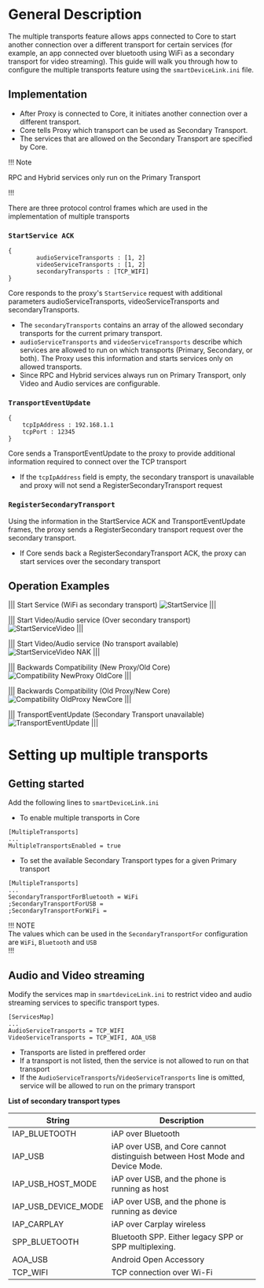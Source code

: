 # General Description

The multiple transports feature allows apps connected to Core to start another connection over a different transport for certain services (for example, an app connected over bluetooth using WiFi as a secondary transport for video streaming). This guide will walk you through how to configure the multiple transports feature using the `smartDeviceLink.ini` file.

## Implementation
- After Proxy is connected to Core, it initiates another connection over a different transport.
- Core tells Proxy which transport can be used as Secondary Transport.
- The services that are allowed on the Secondary Transport are specified by Core.

!!! Note

RPC and Hybrid services only run on the Primary Transport

!!!

There are three protocol control frames which are used in the implementation of multiple transports

### `StartService ACK`
```
{
    	audioServiceTransports : [1, 2]
    	videoServiceTransports : [1, 2]
    	secondaryTransports : [TCP_WIFI]
}
```

Core responds to the proxy's `StartService` request with additional parameters audioServiceTransports, videoServiceTransports and secondaryTransports.   

- The `secondaryTransports` contains an array of the allowed secondary transports for the current primary transport. 
- `audioServiceTransports` and `videoServiceTransports` describe which services are allowed to run on which transports (Primary, Secondary, or both). The Proxy uses this information and starts services only on allowed transports.
- Since RPC and Hybrid services always run on Primary Transport, only Video and Audio services are configurable.

### `TransportEventUpdate`
```
{
    tcpIpAddress : 192.168.1.1
    tcpPort : 12345
}
```

Core sends a TransportEventUpdate to the proxy to provide additional information required to connect over the TCP transport  

- If the `tcpIpAddress` field is empty, the secondary transport is unavailable and proxy will not send a RegisterSecondaryTransport request 

### `RegisterSecondaryTransport`

Using the information in the StartService ACK and TransportEventUpdate frames, the proxy sends a RegisterSecondary transport request over the secondary transport.  

- If Core sends back a RegisterSecondaryTransport ACK, the proxy can start services over the secondary transport

## Operation Examples

|||
Start Service (WiFi as secondary transport)
![StartService](./assets/StartService.png)
|||

|||
Start Video/Audio service (Over secondary transport)
![StartServiceVideo](./assets/StartServiceVideo.png)
|||
  
|||
Start Video/Audio service (No transport available)
![StartServiceVideo NAK](./assets/StartServiceNAK_Video.png)
|||  

|||
Backwards Compatibility (New Proxy/Old Core)
![Compatibility NewProxy OldCore](./assets/Compatibility_NP_OC.png)
|||  

|||
Backwards Compatibility (Old Proxy/New Core)
![Compatibility OldProxy NewCore](./assets/Compatibility_OP_NC.png)
|||  

|||
TransportEventUpdate (Secondary Transport unavailable)
![TransportEventUpdate](./assets/TransportEventUpdate_Disconnected.png)
|||

# Setting up multiple transports

## Getting started

Add the following lines to `smartDeviceLink.ini`

- To enable multiple transports in Core

```
[MultipleTransports]
...
MultipleTransportsEnabled = true
```

- To set the available Secondary Transport types for a given Primary transport

```
[MultipleTransports]
...
SecondaryTransportForBluetooth = WiFi
;SecondaryTransportForUSB =
;SecondaryTransportForWiFi =
```

!!! NOTE   
The values which can be used in the `SecondaryTransportFor` configuration are `WiFi`, `Bluetooth` and `USB`  
!!!


## Audio and Video streaming

Modify the services map in `smartdeviceLink.ini` to restrict video and audio streaming services to specific transport types.

```
[ServicesMap]
...
AudioServiceTransports = TCP_WIFI
VideoServiceTransports = TCP_WIFI, AOA_USB
```
- Transports are listed in preffered order
- If a transport is not listed, then the service is not allowed to run on that transport
- If the `AudioServiceTransports`/`VideoServiceTransports` line is omitted, service will be allowed to run on the primary transport

**List of secondary transport types**

| String | Description |
| ------ | ----------- |
|IAP_BLUETOOTH |	iAP over Bluetooth|
|IAP_USB |	iAP over USB, and Core cannot distinguish between Host Mode and Device Mode.|
|IAP_USB_HOST_MODE |	iAP over USB, and the phone is running as host|
|IAP_USB_DEVICE_MODE |	iAP over USB, and the phone is running as device|
|IAP_CARPLAY|	iAP over Carplay wireless|
|SPP_BLUETOOTH|	Bluetooth SPP. Either legacy SPP or SPP multiplexing.|
|AOA_USB|	Android Open Accessory|
|TCP_WIFI|	TCP connection over Wi-Fi|

